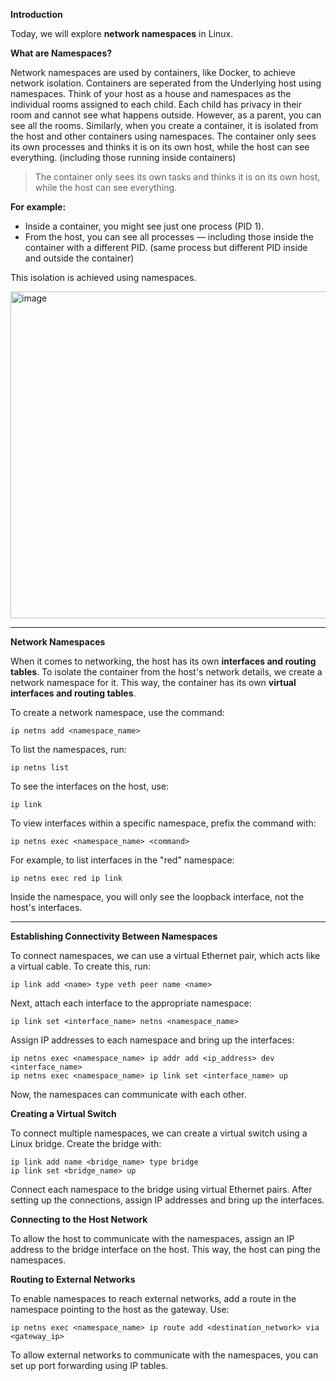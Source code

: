 **Introduction**

Today, we will explore **network namespaces** in Linux. 

**What are Namespaces?**

Network namespaces are used by containers, like Docker, to achieve network isolation. Containers are seperated from the Underlying host using namespaces. Think of your host as a house and namespaces as the individual rooms assigned to each child. Each child has privacy in their room and cannot see what happens outside. However, as a parent, you can see all the rooms. Similarly, when you create a container, it is isolated from the host and other containers using namespaces. The container only sees its own processes and thinks it is on its own host, while the host can see everything. (including those running inside containers) 

> The container only sees its own tasks and thinks it is on its own host, while the host can see everything.

**For example:**

- Inside a container, you might see just one process (PID 1).
- From the host, you can see all processes — including those inside the container with a different PID. (same process but different PID inside and outside the container)

This isolation is achieved using namespaces.

<img width="523" alt="image" src="https://github.com/user-attachments/assets/cf757177-f7d5-4e5e-90d6-3bd2f4e6d980" />

---
**Network Namespaces**

When it comes to networking, the host has its own **interfaces and routing tables**. To isolate the container from the host's network details, we create a network namespace for it. This way, the container has its own **virtual interfaces and routing tables**.

To create a network namespace, use the command:
```
ip netns add <namespace_name>
```
To list the namespaces, run:
```
ip netns list
```
To see the interfaces on the host, use:
```
ip link
```
To view interfaces within a specific namespace, prefix the command with:
```
ip netns exec <namespace_name> <command>
```
For example, to list interfaces in the "red" namespace:
```
ip netns exec red ip link
```
Inside the namespace, you will only see the loopback interface, not the host's interfaces.

---

**Establishing Connectivity Between Namespaces**

To connect namespaces, we can use a virtual Ethernet pair, which acts like a virtual cable. To create this, run:
```
ip link add <name> type veth peer name <name>
```
Next, attach each interface to the appropriate namespace:
```
ip link set <interface_name> netns <namespace_name>
```
Assign IP addresses to each namespace and bring up the interfaces:
```
ip netns exec <namespace_name> ip addr add <ip_address> dev <interface_name>
ip netns exec <namespace_name> ip link set <interface_name> up
```
Now, the namespaces can communicate with each other.

**Creating a Virtual Switch**

To connect multiple namespaces, we can create a virtual switch using a Linux bridge. Create the bridge with:
```
ip link add name <bridge_name> type bridge
ip link set <bridge_name> up
```
Connect each namespace to the bridge using virtual Ethernet pairs. After setting up the connections, assign IP addresses and bring up the interfaces.

**Connecting to the Host Network**

To allow the host to communicate with the namespaces, assign an IP address to the bridge interface on the host. This way, the host can ping the namespaces.

**Routing to External Networks**

To enable namespaces to reach external networks, add a route in the namespace pointing to the host as the gateway. Use:
```
ip netns exec <namespace_name> ip route add <destination_network> via <gateway_ip>
```
To allow external networks to communicate with the namespaces, you can set up port forwarding using IP tables.
